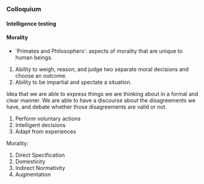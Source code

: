### Colloquium

#### Intelligence testing

#### Morality

- 'Primates and Philosophers': aspects of morality that are unique to human beings.

1. Ability to weigh, reason, and judge two separate moral decisions and choose an outcome.
2. Ability to be impartial and spectate a situation.

Idea that we are able to express things we are thinking about in a formal and clear manner. We are able to have a discourse about the disagreements we have, and debate whether those disagreements are valid or not.

1. Perform voluntary actions
2. Intelligent decisions
3. Adapt from experiences

Morality:

1. Direct Specification
2. Domesticity
3. Indirect Normativity
4. Augmentation

